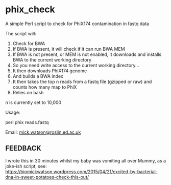# phix_check
A simple Perl script to check for PhiX174 contamination in fastq data

The script will:

1. Check for BWA
2. If BWA is present, it will check if it can run BWA MEM
3. If BWA is not present, or MEM is not enabled, it downloads and installs BWA to the current working directory
4. So you need write access to the current working directory...
5. It then downloads PhiX174 genome
6. And builds a BWA index
7. It then takes the top n reads from a fastq file (gzipped or raw) and counts how many map to PhiX
8. Relies on bash

n is currently set to 10,000

Usage:

perl phix reads.fastq

Email: mick.watson@roslin.ed.ac.uk

FEEDBACK
--------

I wrote this in 30 minutes whilst my baby was vomiting all over Mummy, as a joke-ish script, see: https://biomickwatson.wordpress.com/2015/04/21/excited-by-bacterial-dna-in-sweet-potatoes-check-this-out/



